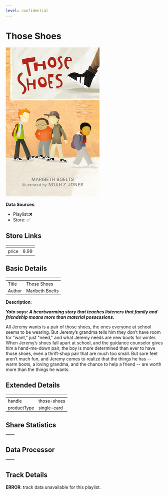```yaml
---
level: confidential
---
```

# Those Shoes

![card_[4k3zb].png](../../img/cards/card_[4k3zb].png)

**Data Sources**: 

- Playlist:❌
- Store: ✅


## Store Links

| <!-- --> | <!-- --> |
| - | - |
| price | 8.99 |


## Basic Details

| <!-- --> | <!-- --> |
| - | - |
| Title | Those Shoes |
| Author | Maribeth Boelts |

**Description**:

**_Yoto says: A heartwarming story that teaches listeners that family and friendship means more than material possessions._**

All Jeremy wants is a pair of those shoes, the ones everyone at school seems to be wearing. But Jeremy’s grandma tells him they don’t have room for "want," just "need," and what Jeremy needs are new boots for winter. When Jeremy’s shoes fall apart at school, and the guidance counselor gives him a hand-me-down pair, the boy is more determined than ever to have those shoes, even a thrift-shop pair that are much too small. But sore feet aren’t much fun, and Jeremy comes to realize that the things he has -- warm boots, a loving grandma, and the chance to help a friend -- are worth more than the things he wants.


## Extended Details

| <!-- --> | <!-- --> |
| - | - |
| handle | those-shoes |
| productType | single-card |


## Share Statistics

| <!-- --> | <!-- --> |
| - | - |


## Data Processor

| <!-- --> | <!-- --> |
| - | - |


## Track Details

**ERROR**: track data unavailable for this playlist.
